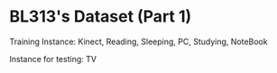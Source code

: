 #	BL313's Dataset (Part 1)

Training Instance: Kinect, Reading, Sleeping, PC, Studying, NoteBook

Instance for testing: TV
